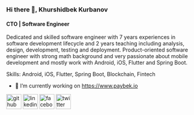 ### Hi there 👋, Khurshidbek Kurbanov
#### CTO |  Software Engineer
Dedicated and skilled software engineer with 7 years experiences in software development lifecycle and 2 years teaching including analysis, design, development, testing and deployment. Product-oriented software engineer with strong math background and very passionate about mobile development and mostly work with Android, iOS, Flutter and Spring Boot.

Skills: Android, iOS, Flutter, Spring Boot, Blockchain, Fintech

- 🔭 I’m currently working on https://www.paybek.io 


[<img src='https://cdn.jsdelivr.net/npm/simple-icons@3.0.1/icons/github.svg' alt='github' height='40'>](https://github.com/khurshid88)  [<img src='https://cdn.jsdelivr.net/npm/simple-icons@3.0.1/icons/linkedin.svg' alt='linkedin' height='40'>](https://www.linkedin.com/in/khurshidbek-kurbanov-98647a99/)  [<img src='https://cdn.jsdelivr.net/npm/simple-icons@3.0.1/icons/facebook.svg' alt='facebook' height='40'>](https://www.facebook.com/kurbanovxurshidbek)  [<img src='https://cdn.jsdelivr.net/npm/simple-icons@3.0.1/icons/twitter.svg' alt='twitter' height='40'>](https://twitter.com/kurbanovxurshid)  

